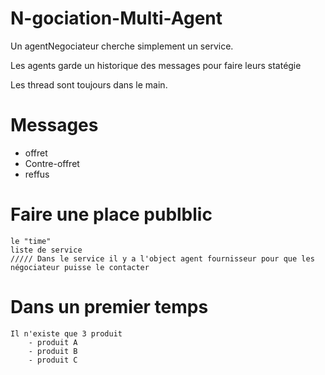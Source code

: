# N-gociation-Multi-Agent

Un agentNegociateur cherche simplement un service.

Les agents garde un historique des messages pour faire leurs statégie


Les thread sont toujours dans le main.

# Messages

- offret
- Contre-offret
- reffus

# Faire une place publblic

    le "time"
    liste de service
    ///// Dans le service il y a l'object agent fournisseur pour que les négociateur puisse le contacter

# Dans un premier temps 
 
    Il n'existe que 3 produit
        - produit A
        - produit B
        - produit C
    
